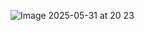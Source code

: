 ![Image 2025-05-31 at 20 23](https://github.com/user-attachments/assets/85a66454-c33f-438c-9bed-da98aeb2bd78)
